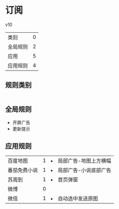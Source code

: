 # 订阅

v10

|||
| - |:-:|
|类别|0|
|全局规则|2|
|应用|5|
|应用规则|4|

## 规则类别

|||
| - |:-:|


## 全局规则

- 开屏广告
- 更新提示

## 应用规则

||||
| - |:-:|-|
|百度地图|1|<li>局部广告-地图上方横幅|
|番茄免费小说|1|<li>局部广告-小说底部广告|
|苏周到|1|<li>首页弹窗|
|微博|0||
|微信|1|<li>自动选中发送原图|
